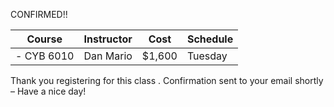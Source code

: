CONFIRMED!! 


|   Course   | Instructor      | Cost    | Schedule              |
|:----------:|-----------------|---------|-----------------------|
|- CYB 6010   | Dan Mario    | $1,600  | Tuesday   |

Thank you registering for this class . Confirmation sent to your email shortly – Have a nice day!

